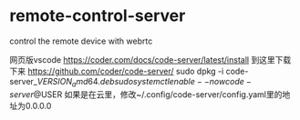 # remote-control-server
control the remote device with webrtc

网页版vscode
https://coder.com/docs/code-server/latest/install
到这里下载下来
https://github.com/coder/code-server/
sudo dpkg -i code-server_${VERSION}_amd64.deb
sudo systemctl enable --now code-server@$USER
如果是在云里，修改~/.config/code-server/config.yaml里的地址为0.0.0.0
